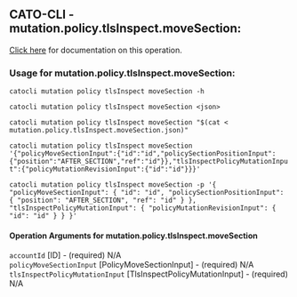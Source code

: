 
## CATO-CLI - mutation.policy.tlsInspect.moveSection:
[Click here](https://api.catonetworks.com/documentation/#mutation-mutation.policy.tlsInspect.moveSection) for documentation on this operation.

### Usage for mutation.policy.tlsInspect.moveSection:

`catocli mutation policy tlsInspect moveSection -h`

`catocli mutation policy tlsInspect moveSection <json>`

`catocli mutation policy tlsInspect moveSection "$(cat < mutation.policy.tlsInspect.moveSection.json)"`

`catocli mutation policy tlsInspect moveSection '{"policyMoveSectionInput":{"id":"id","policySectionPositionInput":{"position":"AFTER_SECTION","ref":"id"}},"tlsInspectPolicyMutationInput":{"policyMutationRevisionInput":{"id":"id"}}}'`

`catocli mutation policy tlsInspect moveSection -p '{
    "policyMoveSectionInput": {
        "id": "id",
        "policySectionPositionInput": {
            "position": "AFTER_SECTION",
            "ref": "id"
        }
    },
    "tlsInspectPolicyMutationInput": {
        "policyMutationRevisionInput": {
            "id": "id"
        }
    }
}'`


#### Operation Arguments for mutation.policy.tlsInspect.moveSection ####

`accountId` [ID] - (required) N/A    
`policyMoveSectionInput` [PolicyMoveSectionInput] - (required) N/A    
`tlsInspectPolicyMutationInput` [TlsInspectPolicyMutationInput] - (required) N/A    

